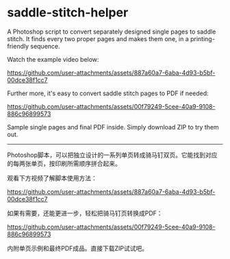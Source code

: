 # saddle-stitch-helper

A Photoshop script to convert separately designed single pages to saddle stitch. It finds every two proper pages and makes them one, in a printing-friendly sequence.

Watch the example video below:

https://github.com/user-attachments/assets/887a60a7-6aba-4d93-b5bf-00dce38f1cc7

Further more, it's easy to convert saddle stitch pages to PDF if needed:

https://github.com/user-attachments/assets/00f79249-5cee-40a9-9108-886c96899573

Sample single pages and final PDF inside. Simply download ZIP to try them out.

---

Photoshop脚本，可以把独立设计的一系列单页转成骑马钉双页。它能找到对应的每两张单页，按印刷所需顺序拼合起来。

观看下方视频了解脚本使用方法：

https://github.com/user-attachments/assets/887a60a7-6aba-4d93-b5bf-00dce38f1cc7

如果有需要，还能更进一步，轻松把骑马钉页转换成PDF：

https://github.com/user-attachments/assets/00f79249-5cee-40a9-9108-886c96899573

内附单页示例和最终PDF成品。直接下载ZIP试试吧。
